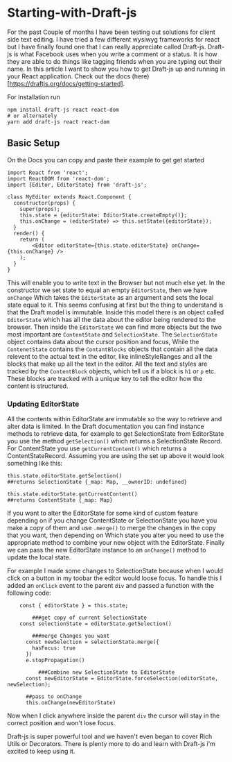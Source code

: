 # Starting-with-Draft-js

For the past Couple of months I have been testing out solutions for client side text editing. I have tried a few different wysiwyg frameworks for react but I have finally found one that I can really appreciate called Draft-js. Draft-js is what Facebook uses when you write a comment or a status. It is how they are able to do things like tagging friends when you are typing out their name. In this article I want to show you how to get Draft-js up and running in your React application. Check out the docs (here)[https://draftjs.org/docs/getting-started].

For installation run 
```
npm install draft-js react react-dom
# or alternately
yarn add draft-js react react-dom
```

## Basic Setup
On the Docs you can copy and paste their example to get get started
```
import React from 'react';
import ReactDOM from 'react-dom';
import {Editor, EditorState} from 'draft-js';

class MyEditor extends React.Component {
  constructor(props) {
    super(props);
    this.state = {editorState: EditorState.createEmpty()};
    this.onChange = (editorState) => this.setState({editorState});
  }
  render() {
    return (
        <Editor editorState={this.state.editorState} onChange={this.onChange} />
    );
  }
}
```
This will enable you to write text in the Browser but not much else yet. In the constructor we set state to equal an empty `EditorState`, then we have `onChange` Which takes the `EditorState` as an argument and sets the local state equal to it. This seems confusing at first but the thing to understand is that the Draft model is immutable. Inside this model there is an object called `EditorState` which has all the data about the editor being rendered to the browser. Then inside the `EditorState` we can find more objects but the two most important are `ContentState` and `SelectionState`. The `SelectionState` object contains data about the cursor position and focus, While the `ContenetState` contains the `ContantBlocks` objects that contain all the data relevent to the actual text in the editor, like inlineStyleRanges and all the blocks that make up all the text in the editor. All the text and styles are tracked by the `ContentBlock` objects, which tell us if a block is `h1` or `p` etc. These blocks are tracked with a unique key to tell the editor how the content is structured. 


### Updating EditorState
All the contents within EditorState are immutable so the way to retrieve and alter data is limited. In the Draft documentation you can find instance methods to retrieve data, for example to get SelectionState from EditorState you use the method `getSelection()` which returns a SelectionState Record. For ContentState you use `getCurrentContent()` which returns a ContentStateRecord. Assuming you are using the set up above it would look something like this:
```
this.state.editorState.getSelection()
##returns SelectionState {_map: Map, __ownerID: undefined}

this.state.editorState.getCurrentContent()
##returns ContentState {_map: Map}
```
If you want to alter the EditorState for some kind of custom feature depending on if you change ContentState or SelectionState you have you make a copy of them and use `.merge()` to merge the changes in the copy that you want, then depending on Which state you alter you need to use the appropriate method to combine your new object with the EditorState. Finally we can pass the new EditorState instance to an `onChange()` method to update the local state. 

For example I made some changes to SelectionState because when I would click on a button in my toobar the editor would loose focus. To handle this I added an `onClick` event to the parent `div` and passed a function with the following code:
```
    const { editorState } = this.state;
    
        ###get copy of current SelectionState
    const selectionState = editorState.getSelection()
    
        ###merge Changes you want
      const newSelection = selectionState.merge({
        hasFocus: true
      })
      e.stopPropagation()
      
          ###Combine new SelectionState to EditorState
      const newEditorState = EditorState.forceSelection(editorState, newSelection);
      
      ##pass to onChange
      this.onChange(newEditorState)

```
Now when I click anywhere inside the parent `div` the cursor will stay in the correct position and won't lose focus.


Draft-js is super powerful tool and we haven't even began to cover Rich Utils or Decorators. There is plenty more to do and learn with Draft-js i'm excited to keep using it.
